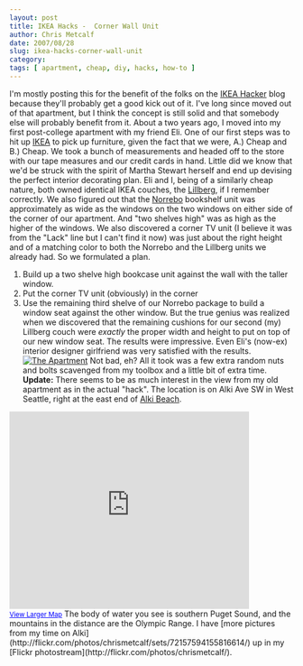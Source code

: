 ```yaml
---
layout: post
title: IKEA Hacks -  Corner Wall Unit
author: Chris Metcalf
date: 2007/08/28
slug: ikea-hacks-corner-wall-unit
category: 
tags: [ apartment, cheap, diy, hacks, how-to ]
---
```


I'm mostly posting this for the benefit of the folks on the [IKEA Hacker](http://ikeahacker.blogspot.com/) blog because they'll probably get a good kick out of it. I've long since moved out of that apartment, but I think the concept is still solid and that somebody else will probably benefit from it.
About a two years ago, I moved into my first post-college apartment with my friend Eli. One of our first steps was to hit up [IKEA](http://www.ikea.com) to pick up furniture, given the fact that we were, A.) Cheap and B.) Cheap.
We took a bunch of measurements and headed off to the store with our tape measures and our credit cards in hand. Little did we know that we'd be struck with the spirit of Martha Stewart herself and end up devising the perfect interior decorating plan.
Eli and I, being of a similarly cheap nature, both owned identical IKEA couches, the [Lillberg](http://www.ikea.com/us/en/catalog/products/S39839818), if I remember correctly. We also figured out that the [Norrebo](http://www.ikea.com/us/en/catalog/categories/rooms/workspace/11706/) bookshelf unit was approximately as wide as the windows on the two windows on either side of the corner of our apartment. And "two shelves high" was as high as the higher of the windows. We also discovered a corner TV unit (I believe it was from the "Lack" line but I can't find it now) was just about the right height and of a matching color to both the Norrebo and the Lillberg units we already had. So we formulated a plan.
1. Build up a two shelve high bookcase unit against the wall with the taller window.
2. Put the corner TV unit (obviously) in the corner
3. Use the remaining third shelve of our Norrebo package to build a window seat against the other window.
But the true genius was realized when we discovered that the remaining cushions for our second (my) Lillberg couch were _exactly_ the proper width and height to put on top of our new window seat.
The results were impressive. Even Eli's (now-ex) interior designer girlfriend was very satisfied with the results.
[![The Apartment](http://farm1.static.flickr.com/32/53652420_5e5ce2de6b.jpg?v=0)](http://www.flickr.com/photos/chrismetcalf/53652420/)
Not bad, eh? All it took was a few extra random nuts and bolts scavenged from my toolbox and a little bit of extra time.
**Update:** There seems to be as much interest in the view from my old apartment as in the actual "hack". The location is on Alki Ave SW in West Seattle, right at the east end of [Alki Beach](http://www.seattle.gov/parks/park_detail.asp?ID=445). 
<iframe width="425" height="350" frameborder="0" scrolling="no" marginheight="0" marginwidth="0" src="http://maps.google.com/maps?f=q&amp;hl=en&amp;time=&amp;date=&amp;ttype=&amp;q=Alki+Ave+SW+%26+Bonair+Dr+SW,+Seattle,+King,+Washington+98116,+United+States&amp;sll=47.584472,-122.399004&amp;sspn=0.007034,0.019999&amp;ie=UTF8&amp;cd=2&amp;geocode=0,47.584820,-122.399520&amp;t=h&amp;om=1&amp;s=AARTsJqmMByOhNQD6u9ZmCHGSP6kS5FD2w&amp;ll=47.584516,-122.399883&amp;spn=0.010131,0.018239&amp;z=15&amp;output=embed"></iframe><br /><small><a href="http://maps.google.com/maps?f=q&amp;hl=en&amp;time=&amp;date=&amp;ttype=&amp;q=Alki+Ave+SW+%26+Bonair+Dr+SW,+Seattle,+King,+Washington+98116,+United+States&amp;sll=47.584472,-122.399004&amp;sspn=0.007034,0.019999&amp;ie=UTF8&amp;cd=2&amp;geocode=0,47.584820,-122.399520&amp;t=h&amp;om=1&amp;ll=47.584516,-122.399883&amp;spn=0.010131,0.018239&amp;z=15&amp;source=embed" style="color:#0000FF;text-align:left">View Larger Map</a></small>
The body of water you see is southern Puget Sound, and the mountains in the distance are the Olympic Range.
I have [more pictures from my time on Alki](http://flickr.com/photos/chrismetcalf/sets/72157594155816614/) up in my [Flickr photostream](http://flickr.com/photos/chrismetcalf/).
